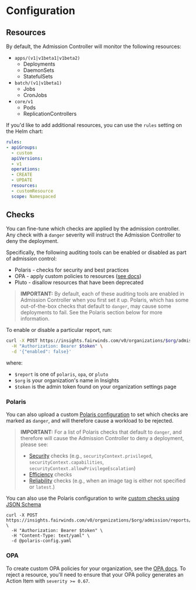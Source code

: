 # Configuration
## Resources
By default, the Admission Controller will monitor the following resources:
* `apps/(v1|v1beta1|v1beta2)`
  * Deployments
  * DaemonSets
  * StatefulSets
* `batch/(v1|v1beta1)`
  * Jobs
  * CronJobs
* `core/v1`
  * Pods
  * ReplicationControllers

If you'd like to add additional resources, you can use the `rules`
setting on the Helm chart:
```yaml
rules:
- apiGroups:
  - custom
  apiVersions:
  - v1
  operations:
  - CREATE
  - UPDATE
  resources:
  - customResource
  scope: Namespaced
```

## Checks
You can fine-tune which checks are applied by the admission controller. Any check with a `danger` severity will instruct the Admission Controller to deny the deployment. 

Specifically, the following auditing tools
can be enabled or disabled as part of admission control:
* Polaris - checks for security and best practices
* OPA - apply custom policies to resources ([see docs](/configure/reports/opa))
* Pluto - disallow resources that have been deprecated

> **IMPORTANT:** By default, each of these auditing tools are enabled in Admission Controller when you first set it up. Polaris, which has some out-of-the-box checks that default to `danger`, may cause some deployments to fail. See the Polaris section below for more information.

To enable or disable a particular report, run:
```bash
curl -X POST https://insights.fairwinds.com/v0/organizations/$org/admission/reports/$report \
  -H "Authorization: Bearer $token" \
  -d '{"enabled": false}'
```

where:
* `$report` is one of `polaris`, `opa`, or `pluto`
* `$org` is your organization's name in Insights
* `$token` is the admin token found on your organization settings page

### Polaris
You can also upload a custom
[Polaris configuration](https://polaris.docs.fairwinds.com/customization/checks/)
to set which checks are marked as `danger`, and will therefore cause a workload to be rejected.

> **IMPORTANT:** For a list of Polaris checks that default to `danger`, and therefore will cause the Admission Controller to deny a deployment, please see:
> * [Security](https://polaris.docs.fairwinds.com/checks/security/) checks (e.g., `securityContext.privileged`, `securityContext.capabilities`, `securityContext.allowPrivilegeEscalation`)
> * [Efficiency](https://polaris.docs.fairwinds.com/checks/efficiency/) checks
> * [Reliability](https://polaris.docs.fairwinds.com/checks/reliability/) checks (e.g., when an image tag is either not specified or `latest`.)

You can also use the Polaris configuration to write
[custom checks using JSON Schema](https://polaris.docs.fairwinds.com/customization/custom-checks/)

```
curl -X POST https://insights.fairwinds.com/v0/organizations/$org/admission/reports/polaris/config \
  -H "Authorization: Bearer $token" \
  -H "Content-Type: text/yaml" \
  -d @polaris-config.yaml
```

### OPA
To create custom OPA policies for your organization, see the
[OPA docs](/configure/reports/opa). To reject a resource, you'll need to ensure that
your OPA policy generates an Action Item with `severity >= 0.67`.

